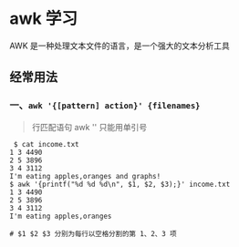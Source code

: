 # awk 学习

AWK 是一种处理文本文件的语言，是一个强大的文本分析工具

## 经常用法

### 一、`awk '{[pattern] action}' {filenames}`   

> 行匹配语句 awk '' 只能用单引号

``` shell
 $ cat income.txt
1 3 4490
2 5 3896
3 4 3112
I'm eating apples,oranges and graphs!
$ awk '{printf("%d %d %d\n", $1, $2, $3);}' income.txt
1 3 4490
2 5 3896
3 4 3112
I'm eating apples,oranges

# $1 $2 $3 分别为每行以空格分割的第 1、2、3 项 
```
